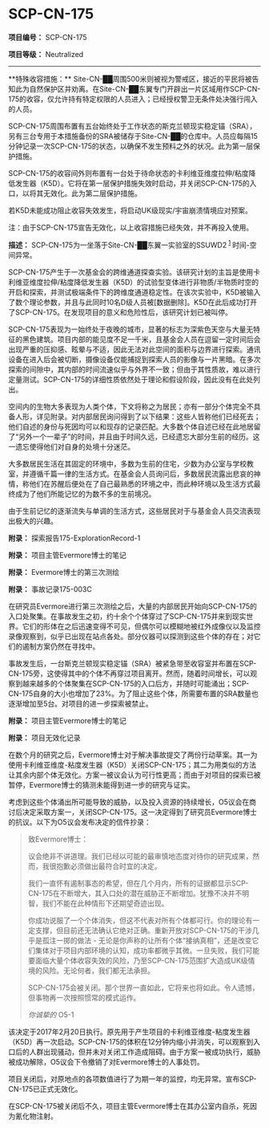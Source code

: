 # SCP-CN-175

**项目编号：** SCP-CN-175

**项目等级：** Neutralized


---


<p />
**特殊收容措施：** Site-CN-██周围500米则被视为警戒区，接近的平民将被告知此为自然保护区并劝离。在Site-CN-██东翼专门开辟出一片区域用作SCP-CN-175的收容，仅允许持有特定权限的人员进入；已经授权警卫无条件处决强行闯入的人员。

SCP-CN-175周围布置有五台始终处于工作状态的斯克兰顿现实稳定锚（SRA），另有三台专用于本措施备份的SRA被储存于Site-CN-██的仓库中。人员应每隔15分钟记录一次SCP-CN-175的状态，以确保不发生预料之外的状况。此为第一层保护措施。

SCP-CN-175的收容间外则布置有一台处于待命状态的卡利维亚维度拉伸/粘度降低发生器（K5D）。它将在第一层保护措施失效时启动，并关闭SCP-CN-175的入口，以将其无效化。此为第二层保护措施。

若K5D未能成功阻止收容失效发生，将启动UK级现实/宇宙崩溃情境应对预案。

注：由于SCP-CN-175宣告无效化，以上收容措施已经失效，并不再投入使用。

**描述：** SCP-CN-175为一坐落于Site-CN-██东翼一实验室的SSUWD2<sup class='footnoteref'>
 <a shape='rect' class='footnoteref' id='footnoteref-1' href='javascript:;' onclick='WIKIDOT.page.utils.scrollToReference(&apos;footnote-1&apos;)'>1</a>
</sup>时间-空间异常。

SCP-CN-175产生于一次基金会的跨维通道探查实验。该研究计划的主旨是使用卡利维亚维度拉伸/粘度降低发生器（K5D）的试验型变体进行非物质/半物质时空的开启和探索，并测试极端条件下的跨维度通道稳定性。在该次实验中，K5D被输入了数个理论参数，并且与此同时10名D级人员被[数据删除]。K5D在此后成功打开了SCP-CN-175。在发现项目的意义和危险性后，该研究计划已被叫停。

SCP-CN-175表现为一始终处于夜晚的城市，显著的标志为深紫色天空与大量无特征的黑色建筑。项目内部的能见度不足一千米，且基金会人员在逗留一定时间后会出现严重的压抑感、眩晕与不适，因此无法对此空间的面积与边界进行探索。通讯设备在进入后会被切断，摄像设备仅能捕捉到探索人员的影像与一片黑暗。在多次探索的间隙中，其内部的时间流速似乎与外界不一致；但由于其性质故，难以进行定量测试。SCP-CN-175的详细性质依然处于理论和假设阶段，因此没有在此处列出。

空间内的生物大多表现为人类个体，下文将称之为居民；亦有一部分个体完全不具备人形，详见附录。对内部居民询问得到了以下结果：这些人皆称他们已经死去；他们自述的身份与死因均可以和现存的记录匹配。大多数个体自述已经在此地居留了“另外一个一辈子”的时间，并且由于时间久远，已经遗忘大部分生前的经历。这一遗忘使得他们对自身的处境十分迷茫。

大多数居民生活在其固定的环境中，多数为生前的住宅，少数为办公室与学校教室，并遵循千篇一律的生活方式。在基金会人员询问后，多数居民流露出悲哀的神情，称他们在苏醒后便处在了自己最熟悉的环境之中，而此种环境以及生活方式最终成为了他们所能记忆的为数不多的生前境况。

由于生前记忆的逐渐流失与单调的生活方式，这些居民对于与基金会人员交流表现出极大的兴趣。

**附录：** 探索报告175-ExplorationRecord-1


**附录：** 项目主管Evermore博士的笔记


**附录：** Evermore博士的第三次测绘


**附录：** 事故记录175-003C

在研究员Evermore进行第三次测绘之后，大量的内部居民开始向SCP-CN-175的入口处聚集。在事故发生之初，约十余个个体穿过了SCP-CN-175并来到现实世界。它们的形体在之后迅速变得不可见，但偶尔可以模糊地被红外成像仪以及监控录像观察到，似乎已出现在站点各处。部分仪器可以探测到这些个体的存在；对它们的遏制方案仍然在寻找中。

事故发生后，一台斯克兰顿现实稳定锚（SRA）被紧急带至收容室并布置在SCP-CN-175旁，这使得其中的个体不再穿过项目离开。然而，随着时间增长，可以观察到越来越多的个体聚集在SCP-CN-175的入口后方，并随时可能涌出；SCP-CN-175自身的大小也增加了23%。为了阻止这些个体，所需要布置的SRA数量也逐渐增加至5台。对项目的进一步探索被禁止。

**附录：** 项目主管Evermore博士的笔记


**附录：** 项目无效化记录

在数个月的研究之后，Evermore博士对于解决事故提交了两份行动草案。其一为使用卡利维亚维度-粘度发生器（K5D）关闭SCP-CN-175；其二为用类似的方法让其余内部个体无效化。方案一被议会认为可行性更高；而由于对项目的探索已被暂停，Evermore博士的猜测未能得到进一步的研究与证实。

考虑到这些个体涌出所可能导致的威胁，以及投入资源的持续增长，O5议会在商讨后决定采取方案一，关闭SCP-CN-175。这一决定得到了研究员Evermore博士的抗议。以下为O5议会发布决定的信件抄录：


> 致Evermore博士：
> 
> 议会绝非不讲道理。我们已经以可能的最审慎地态度对待你的研究成果，然而，我很抱歉必须做出最符合时宜的决定。
> 
> 我们一直怀有遏制事态的希望，但在几个月内，所有的证据都显示SCP-CN-175在不断增大，其入口处的潜在威胁正不断增加。犹豫不决并不明智，我们不能在此种情形下还期望奇迹出现。
> 
> 你成功说服了一个个体消失，但这不代表对所有个体都可行。你的理论有一定支撑，但目前还无法确认它绝对正确。重新开放对SCP-CN-175的干涉几乎是孤注一掷的做法 - 无论是你声称的让所有个体“接纳真相”，还是改变它们集体对于项目内部环境的认知，成功率都微乎其微。一旦失败，我们可能要面临大量个体收容失效的风险，乃至SCP-CN-175范围扩大造成UK级情境的风险。无论何者，我们都无法承担。
> 
> SCP-CN-175会被关闭。那个世界一直如此，它将来也将如此。令人遗憾，但事物再一次按照惯常的模式运作。
> 
> *你诚挚的* 
O5-1
> 

该决定于2017年2月20日执行。原先用于产生项目的卡利维亚维度-粘度发生器（K5D）再一次启动。SCP-CN-175的体积在12分钟内缩小并消失，可以观察到入口后的人群出现骚动，但并未对关闭工作造成阻碍。由于方案一被成功执行，威胁被成功解除，O5议会下令撤销了对Evermore博士的人事处罚。

项目关闭后，对原地点的各项数值进行了为期一年的监控，均无异常。宣布SCP-CN-175已正式无效化。

在SCP-CN-175被关闭后不久，项目主管Evermore博士在其办公室内自杀，死因为氰化物注射。





















